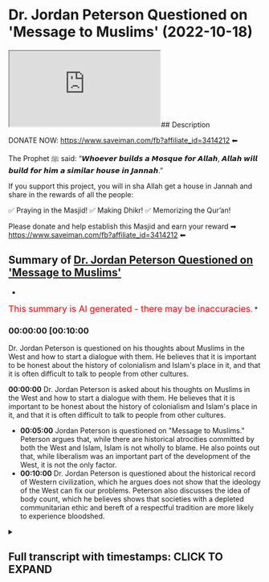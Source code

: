 # Dr. Jordan Peterson Questioned on 'Message to Muslims' (2022-10-18)

<iframe loading='lazy' src='https://www.youtube.com/embed/jxr6ykYcA1M'></iframe>## Description

DONATE NOW: <https://www.saveiman.com/fb?affiliate_id=3414212> ⬅

The Prophet ﷺ said: “𝙒𝙝𝙤𝙚𝙫𝙚𝙧 𝙗𝙪𝙞𝙡𝙙𝙨 𝙖 𝙈𝙤𝙨𝙦𝙪𝙚 𝙛𝙤𝙧 𝘼𝙡𝙡𝙖𝙝, 𝘼𝙡𝙡𝙖𝙝 𝙬𝙞𝙡𝙡 𝙗𝙪𝙞𝙡𝙙 𝙛𝙤𝙧 𝙝𝙞𝙢 𝙖 𝙨𝙞𝙢𝙞𝙡𝙖𝙧 𝙝𝙤𝙪𝙨𝙚 𝙞𝙣 𝙅𝙖𝙣𝙣𝙖𝙝.”

If you support this project, you will in sha Allah get a house in Jannah and share in the rewards of all the people:

✅ Praying in the Masjid!
✅ Making Dhikr!
✅ Memorizing the Qur’an!

Please donate and help establish this Masjid and earn your reward ➡ <https://www.saveiman.com/fb?affiliate_id=3414212> ⬅

## Summary of [Dr. Jordan Peterson Questioned on 'Message to Muslims'](https://www.youtube.com/watch?v=jxr6ykYcA1M)

*

<span style="color:red; font-size:125%">This summary is AI generated - there may be inaccuracies</span>. \*

### <a onclick="modifyYTiframeseektime('600')">00:00:00 \[00:10:00</a>

Dr. Jordan Peterson is questioned on his thoughts about Muslims in the West and how to start a dialogue with them. He believes that it is important to be honest about the history of colonialism and Islam's place in it, and that it is often difficult to talk to people from other cultures.

**<a onclick="modifyYTiframeseektime('0')">00:00:00</a>** Dr. Jordan Peterson is asked about his thoughts on Muslims in the West and how to start a dialogue with them. He believes that it is important to be honest about the history of colonialism and Islam's place in it, and that it is often difficult to talk to people from other cultures.

*   **<a onclick="modifyYTiframeseektime('300')">00:05:00</a>** Jordan Peterson is questioned on "Message to Muslims." Peterson argues that, while there are historical atrocities committed by both the West and Islam, Islam is not wholly to blame. He also points out that, while liberalism was an important part of the development of the West, it is not the only factor.
*   **<a onclick="modifyYTiframeseektime('600')">00:10:00</a>**  Dr. Jordan Peterson is questioned about the historical record of Western civilization, which he argues does not show that the ideology of the West can fix our problems. Peterson also discusses the idea of body count, which he believes shows that societies with a depleted communitarian ethic and bereft of a respectful tradition are more likely to experience bloodshed.

<details><summary><h2>Full transcript with timestamps: CLICK TO EXPAND</h2></summary>

<a onclick="modifyYTiframeseektime('0)')">0:00:00 your brothers and sisters in the slum</a> <a onclick="modifyYTiframeseektime('2)')">0:00:02 net from Norway are establishing a</a> <a onclick="modifyYTiframeseektime('4)')">0:00:04 Masjid a dawa Center this Center this</a> <a onclick="modifyYTiframeseektime('8)')">0:00:08 Masjid this educational institution will</a> <a onclick="modifyYTiframeseektime('10)')">0:00:10 act like a beacon of light calling the</a> <a onclick="modifyYTiframeseektime('14)')">0:00:14 Muslims in Norway back to the essence of</a> <a onclick="modifyYTiframeseektime('16)')">0:00:16 Islam so give generously and Allah</a> <a onclick="modifyYTiframeseektime('18)')">0:00:18 azzawajal would give you even</a> <a onclick="modifyYTiframeseektime('21)')">0:00:21 I it is not obvious to me that I let me</a> <a onclick="modifyYTiframeseektime('23)')">0:00:23 kind of push back a little bit on that</a> <a onclick="modifyYTiframeseektime('25)')">0:00:25 point because you're an individual like</a> <a onclick="modifyYTiframeseektime('27)')">0:00:27 obviously in your newest book you're</a> <a onclick="modifyYTiframeseektime('28)')">0:00:28 talking about</a> <a onclick="modifyYTiframeseektime('29)')">0:00:29 um category about precision and I would</a> <a onclick="modifyYTiframeseektime('31)')">0:00:31 say you're an individual that is very</a> <a onclick="modifyYTiframeseektime('32)')">0:00:32 precise they're categorized like if I</a> <a onclick="modifyYTiframeseektime('34)')">0:00:34 was to say anything I would say that</a> <a onclick="modifyYTiframeseektime('36)')">0:00:36 you're individual that's scrupulously</a> <a onclick="modifyYTiframeseektime('37)')">0:00:37 meticulous inexactitude and I don't know</a> <a onclick="modifyYTiframeseektime('40)')">0:00:40 meticulousness or whatever yeah so you</a> <a onclick="modifyYTiframeseektime('42)')">0:00:42 speak and you think about what you're</a> <a onclick="modifyYTiframeseektime('44)')">0:00:44 going to say before you say it that's</a> <a onclick="modifyYTiframeseektime('46)')">0:00:46 what you're known for in fact if someone</a> <a onclick="modifyYTiframeseektime('48)')">0:00:48 says something which is uh kind of off</a> <a onclick="modifyYTiframeseektime('50)')">0:00:50 the market ill but you pull them up for</a> <a onclick="modifyYTiframeseektime('52)')">0:00:52 it right and you know usually because I</a> <a onclick="modifyYTiframeseektime('54)')">0:00:54 don't understand it then yeah for</a> <a onclick="modifyYTiframeseektime('56)')">0:00:56 example like the Kathy Newman interview</a> <a onclick="modifyYTiframeseektime('57)')">0:00:57 like the assumptions and the questioning</a> <a onclick="modifyYTiframeseektime('59)')">0:00:59 that she had she had when she was</a> <a onclick="modifyYTiframeseektime('61)')">0:01:01 questioning yourself you pulled her up</a> <a onclick="modifyYTiframeseektime('62)')">0:01:02 on it and that's why it became so uh</a> <a onclick="modifyYTiframeseektime('64)')">0:01:04 popular the discussion was so popular</a> <a onclick="modifyYTiframeseektime('66)')">0:01:06 and you're a clinical psychologist so</a> <a onclick="modifyYTiframeseektime('69)')">0:01:09 what I was going to say is that for</a> <a onclick="modifyYTiframeseektime('70)')">0:01:10 example if I were to make a video right</a> <a onclick="modifyYTiframeseektime('71)')">0:01:11 I say this message to the you know to</a> <a onclick="modifyYTiframeseektime('73)')">0:01:13 White Canadians or something yeah yeah</a> <a onclick="modifyYTiframeseektime('75)')">0:01:15 and I said you know it's hard to talk to</a> <a onclick="modifyYTiframeseektime('77)')">0:01:17 them I say look you know um sensitively</a> <a onclick="modifyYTiframeseektime('79)')">0:01:19 why don't you reach out to some Russians</a> <a onclick="modifyYTiframeseektime('81)')">0:01:21 you know know or you know heaven forbid</a> <a onclick="modifyYTiframeseektime('83)')">0:01:23 you know reach out to Black Africans or</a> <a onclick="modifyYTiframeseektime('85)')">0:01:25 First Nation people you know whatever it</a> <a onclick="modifyYTiframeseektime('88)')">0:01:28 may be</a> <a onclick="modifyYTiframeseektime('89)')">0:01:29 how do you think</a> <a onclick="modifyYTiframeseektime('91)')">0:01:31 the community of why Canadians let's say</a> <a onclick="modifyYTiframeseektime('94)')">0:01:34 for the sake of argument will react to</a> <a onclick="modifyYTiframeseektime('95)')">0:01:35 that kind of message what if it was you</a> <a onclick="modifyYTiframeseektime('97)')">0:01:37 yeah well you're pretty disagreeable so</a> <a onclick="modifyYTiframeseektime('99)')">0:01:39 you'd probably get bit back a lot yeah</a> <a onclick="modifyYTiframeseektime('100)')">0:01:40 but exactly I don't I don't it's hard to</a> <a onclick="modifyYTiframeseektime('103)')">0:01:43 say until you do it you know yeah I mean</a> <a onclick="modifyYTiframeseektime('105)')">0:01:45 I have reached out to other communities</a> <a onclick="modifyYTiframeseektime('108)')">0:01:48 let's say I did an interview with a</a> <a onclick="modifyYTiframeseektime('110)')">0:01:50 friend of mine who's a Native American</a> <a onclick="modifyYTiframeseektime('112)')">0:01:52 Carver who lives on the west coast and</a> <a onclick="modifyYTiframeseektime('115)')">0:01:55 you know I'm not very happy with the</a> <a onclick="modifyYTiframeseektime('117)')">0:01:57 narrative that's being promoted in</a> <a onclick="modifyYTiframeseektime('119)')">0:01:59 Canada which is that the European</a> <a onclick="modifyYTiframeseektime('123)')">0:02:03 settlement of Canada is best viewed as</a> <a onclick="modifyYTiframeseektime('126)')">0:02:06 genocidally Colonial</a> <a onclick="modifyYTiframeseektime('129)')">0:02:09 and having said that my friend this</a> <a onclick="modifyYTiframeseektime('131)')">0:02:11 Carver was in a residential school in</a> <a onclick="modifyYTiframeseektime('134)')">0:02:14 Canada and the residential schools were</a> <a onclick="modifyYTiframeseektime('136)')">0:02:16 put forward by the government in an</a> <a onclick="modifyYTiframeseektime('139)')">0:02:19 attempt and other institutions in an</a> <a onclick="modifyYTiframeseektime('141)')">0:02:21 attempt to separate the indigenous</a> <a onclick="modifyYTiframeseektime('143)')">0:02:23 children from their families and then</a> <a onclick="modifyYTiframeseektime('145)')">0:02:25 socialize them rapidly according to</a> <a onclick="modifyYTiframeseektime('148)')">0:02:28 European norms and there was some</a> <a onclick="modifyYTiframeseektime('150)')">0:02:30 positive motivation for that and</a> <a onclick="modifyYTiframeseektime('153)')">0:02:33 sometimes that helped and work but one</a> <a onclick="modifyYTiframeseektime('156)')">0:02:36 of the things that did happen was that</a> <a onclick="modifyYTiframeseektime('157)')">0:02:37 some schools were let's say invaded by</a> <a onclick="modifyYTiframeseektime('160)')">0:02:40 people of a pronounced pedophilic and</a> <a onclick="modifyYTiframeseektime('163)')">0:02:43 and sadistic bent and my friend ended up</a> <a onclick="modifyYTiframeseektime('166)')">0:02:46 in one of those schools and his life was</a> <a onclick="modifyYTiframeseektime('168)')">0:02:48 so Dreadful that you can't even hear</a> <a onclick="modifyYTiframeseektime('170)')">0:02:50 about it without</a> <a onclick="modifyYTiframeseektime('172)')">0:02:52 without</a> <a onclick="modifyYTiframeseektime('173)')">0:02:53 serious emotional damage and so you know</a> <a onclick="modifyYTiframeseektime('176)')">0:02:56 I went forward with that discussion and</a> <a onclick="modifyYTiframeseektime('178)')">0:02:58 it was very contentious but it went very</a> <a onclick="modifyYTiframeseektime('181)')">0:03:01 well and it it told a story that was</a> <a onclick="modifyYTiframeseektime('184)')">0:03:04 true and needed to be told and so you</a> <a onclick="modifyYTiframeseektime('186)')">0:03:06 know you step into foreign territory at</a> <a onclick="modifyYTiframeseektime('188)')">0:03:08 your peril that's for sure but</a> <a onclick="modifyYTiframeseektime('191)')">0:03:11 you know and it was relatively difficult</a> <a onclick="modifyYTiframeseektime('193)')">0:03:13 for me to arrange</a> <a onclick="modifyYTiframeseektime('195)')">0:03:15 for this to be a possibility of course</a> <a onclick="modifyYTiframeseektime('197)')">0:03:17 and and but my my thought again because</a> <a onclick="modifyYTiframeseektime('202)')">0:03:22 I'm trying to look for what we have to</a> <a onclick="modifyYTiframeseektime('204)')">0:03:24 offer each other rather than what</a> <a onclick="modifyYTiframeseektime('206)')">0:03:26 divides us I thought it was worthwhile</a> <a onclick="modifyYTiframeseektime('208)')">0:03:28 so let me push back again once again</a> <a onclick="modifyYTiframeseektime('210)')">0:03:30 once again on this plan so for example</a> <a onclick="modifyYTiframeseektime('212)')">0:03:32 it's not always what you say sometimes</a> <a onclick="modifyYTiframeseektime('214)')">0:03:34 it can be what you don't say so for</a> <a onclick="modifyYTiframeseektime('216)')">0:03:36 instance</a> <a onclick="modifyYTiframeseektime('217)')">0:03:37 I think you've become somewhat of an</a> <a onclick="modifyYTiframeseektime('219)')">0:03:39 emblem of Western Civilization right in</a> <a onclick="modifyYTiframeseektime('221)')">0:03:41 terms of your intention help us no you</a> <a onclick="modifyYTiframeseektime('224)')">0:03:44 have and I also pushed back at the point</a> <a onclick="modifyYTiframeseektime('225)')">0:03:45 that this is a foreign culture because I</a> <a onclick="modifyYTiframeseektime('226)')">0:03:46 think that it's like I mean you've</a> <a onclick="modifyYTiframeseektime('227)')">0:03:47 mentioned this in lecture as well that</a> <a onclick="modifyYTiframeseektime('228)')">0:03:48 Islam has now become part of like you</a> <a onclick="modifyYTiframeseektime('230)')">0:03:50 know Western culture yeah well that's</a> <a onclick="modifyYTiframeseektime('232)')">0:03:52 the open question as as we noted in the</a> <a onclick="modifyYTiframeseektime('235)')">0:03:55 introductory marks it's like well our is</a> <a onclick="modifyYTiframeseektime('238)')">0:03:58 Islam part of the West we're kind of</a> <a onclick="modifyYTiframeseektime('239)')">0:03:59 having the same discussion about Russia</a> <a onclick="modifyYTiframeseektime('241)')">0:04:01 in some real sense and yeah that's</a> <a onclick="modifyYTiframeseektime('243)')">0:04:03 really going well at the moment yeah so</a> <a onclick="modifyYTiframeseektime('245)')">0:04:05 there's that part but what I would say</a> <a onclick="modifyYTiframeseektime('246)')">0:04:06 is that you know if there is a bloody</a> <a onclick="modifyYTiframeseektime('250)')">0:04:10 history of Western colonialism and</a> <a onclick="modifyYTiframeseektime('252)')">0:04:12 that's almost undeniable like for</a> <a onclick="modifyYTiframeseektime('253)')">0:04:13 example look at Algeria for instance</a> <a onclick="modifyYTiframeseektime('255)')">0:04:15 Algeria when it was annexed by France</a> <a onclick="modifyYTiframeseektime('258)')">0:04:18 and there's no dispute there's no</a> <a onclick="modifyYTiframeseektime('260)')">0:04:20 dispute in what happened there so the</a> <a onclick="modifyYTiframeseektime('261)')">0:04:21 issue like I'll give you one example of</a> <a onclick="modifyYTiframeseektime('263)')">0:04:23 many this Spanish colonialism of Latin</a> <a onclick="modifyYTiframeseektime('266)')">0:04:26 America for example</a> <a onclick="modifyYTiframeseektime('268)')">0:04:28 um there are things that happened and</a> <a onclick="modifyYTiframeseektime('269)')">0:04:29 it's I'm not saying that's not things</a> <a onclick="modifyYTiframeseektime('271)')">0:04:31 that happened on only just on the</a> <a onclick="modifyYTiframeseektime('273)')">0:04:33 Western Front yeah uh there are things</a> <a onclick="modifyYTiframeseektime('275)')">0:04:35 that happened on the Muslim front as</a> <a onclick="modifyYTiframeseektime('276)')">0:04:36 well of course that's true yeah no doubt</a> <a onclick="modifyYTiframeseektime('278)')">0:04:38 about it right no I'm not going to stand</a> <a onclick="modifyYTiframeseektime('280)')">0:04:40 here and you know defend them who came</a> <a onclick="modifyYTiframeseektime('282)')">0:04:42 and we're very intolerant to uh</a> <a onclick="modifyYTiframeseektime('284)')">0:04:44 producing Christians and kick them out</a> <a onclick="modifyYTiframeseektime('285)')">0:04:45 of their homes and stuff like that who</a> <a onclick="modifyYTiframeseektime('287)')">0:04:47 existed in Spain as well in fact so the</a> <a onclick="modifyYTiframeseektime('289)')">0:04:49 point is I feel like I don't know as a</a> <a onclick="modifyYTiframeseektime('291)')">0:04:51 psychologist I think my question would</a> <a onclick="modifyYTiframeseektime('293)')">0:04:53 be to you that don't you think is it of</a> <a onclick="modifyYTiframeseektime('295)')">0:04:55 any benefit to be concessionary in this</a> <a onclick="modifyYTiframeseektime('297)')">0:04:57 regard like to start off a discussion by</a> <a onclick="modifyYTiframeseektime('299)')">0:04:59 saying like we know</a> <a onclick="modifyYTiframeseektime('301)')">0:05:01 um that these are things that could</a> <a onclick="modifyYTiframeseektime('302)')">0:05:02 cause resentment yes because like for</a> <a onclick="modifyYTiframeseektime('305)')">0:05:05 example I know a lot of Algerian people</a> <a onclick="modifyYTiframeseektime('307)')">0:05:07 and this is very clear in their</a> <a onclick="modifyYTiframeseektime('308)')">0:05:08 historical memory yes and the the</a> <a onclick="modifyYTiframeseektime('311)')">0:05:11 accusation will be that the West have</a> <a onclick="modifyYTiframeseektime('313)')">0:05:13 Colonial Amnesia here they don't they</a> <a onclick="modifyYTiframeseektime('316)')">0:05:16 are not taking into account what they've</a> <a onclick="modifyYTiframeseektime('317)')">0:05:17 done I'll be honest with you they don't</a> <a onclick="modifyYTiframeseektime('319)')">0:05:19 don't even know how well okay yeah well</a> <a onclick="modifyYTiframeseektime('322)')">0:05:22 absolutely I mean look here here's how I</a> <a onclick="modifyYTiframeseektime('325)')">0:05:25 would address that psychologically</a> <a onclick="modifyYTiframeseektime('328)')">0:05:28 um in in many of the mythological</a> <a onclick="modifyYTiframeseektime('331)')">0:05:31 stories that I've read There is the</a> <a onclick="modifyYTiframeseektime('334)')">0:05:34 motif of the evil uncle</a> <a onclick="modifyYTiframeseektime('336)')">0:05:36 and so for example in the ancient</a> <a onclick="modifyYTiframeseektime('339)')">0:05:39 Egyptian cosmology</a> <a onclick="modifyYTiframeseektime('341)')">0:05:41 that there were two there were four</a> <a onclick="modifyYTiframeseektime('344)')">0:05:44 deities four Central deities although a</a> <a onclick="modifyYTiframeseektime('346)')">0:05:46 host of associated deities and one of</a> <a onclick="modifyYTiframeseektime('348)')">0:05:48 them was Osiris who was the deity of the</a> <a onclick="modifyYTiframeseektime('350)')">0:05:50 state that might be a good way of</a> <a onclick="modifyYTiframeseektime('352)')">0:05:52 thinking about it and he had an evil</a> <a onclick="modifyYTiframeseektime('353)')">0:05:53 brother Seth who was always conspiring</a> <a onclick="modifyYTiframeseektime('356)')">0:05:56 in the background to overthrow the state</a> <a onclick="modifyYTiframeseektime('358)')">0:05:58 and to establish his own rules say based</a> <a onclick="modifyYTiframeseektime('361)')">0:06:01 on Power and the Egyptians this is</a> <a onclick="modifyYTiframeseektime('364)')">0:06:04 thousands of years ago had figured out</a> <a onclick="modifyYTiframeseektime('365)')">0:06:05 by that point because their society was</a> <a onclick="modifyYTiframeseektime('367)')">0:06:07 quite large that</a> <a onclick="modifyYTiframeseektime('369)')">0:06:09 there is something in the social</a> <a onclick="modifyYTiframeseektime('370)')">0:06:10 structure itself that posed a threat to</a> <a onclick="modifyYTiframeseektime('372)')">0:06:12 the structure and that was the tendency</a> <a onclick="modifyYTiframeseektime('374)')">0:06:14 for the structure and its leaders to</a> <a onclick="modifyYTiframeseektime('376)')">0:06:16 become willfully blind and for</a> <a onclick="modifyYTiframeseektime('378)')">0:06:18 conspiratorial</a> <a onclick="modifyYTiframeseektime('381)')">0:06:21 powers or patterns that would use</a> <a onclick="modifyYTiframeseektime('383)')">0:06:23 resentment and the desire for power to</a> <a onclick="modifyYTiframeseektime('385)')">0:06:25 overthrow that and they thought of</a> <a onclick="modifyYTiframeseektime('387)')">0:06:27 Osiris as willfully blind and Seth has</a> <a onclick="modifyYTiframeseektime('390)')">0:06:30 an eternal danger and that's true and</a> <a onclick="modifyYTiframeseektime('391)')">0:06:31 and then but there's a there's another</a> <a onclick="modifyYTiframeseektime('394)')">0:06:34 element to the evil Uncle too which is</a> <a onclick="modifyYTiframeseektime('396)')">0:06:36 that in some real sense and it's a very</a> <a onclick="modifyYTiframeseektime('399)')">0:06:39 difficult thing to sort through morally</a> <a onclick="modifyYTiframeseektime('401)')">0:06:41 all of us walk on blood soaked ground</a> <a onclick="modifyYTiframeseektime('403)')">0:06:43 because human history is in some regards</a> <a onclick="modifyYTiframeseektime('408)')">0:06:48 a nightmarish catastrophe and some of</a> <a onclick="modifyYTiframeseektime('410)')">0:06:50 that's just because life was so</a> <a onclick="modifyYTiframeseektime('412)')">0:06:52 difficult but it's also because people</a> <a onclick="modifyYTiframeseektime('414)')">0:06:54 did in unbelievably cruel and malicious</a> <a onclick="modifyYTiframeseektime('417)')">0:06:57 and deceptive</a> <a onclick="modifyYTiframeseektime('419)')">0:06:59 uh</a> <a onclick="modifyYTiframeseektime('420)')">0:07:00 committed committed unbelievably cruel</a> <a onclick="modifyYTiframeseektime('422)')">0:07:02 and atrocious and deceptive acts and so</a> <a onclick="modifyYTiframeseektime('425)')">0:07:05 we're all stuck with this problem that</a> <a onclick="modifyYTiframeseektime('427)')">0:07:07 here we are in relative peace and</a> <a onclick="modifyYTiframeseektime('430)')">0:07:10 Harmony so far although we seem to be</a> <a onclick="modifyYTiframeseektime('432)')">0:07:12 doing everything we can to try to</a> <a onclick="modifyYTiframeseektime('434)')">0:07:14 disrupt that at the moment and part of</a> <a onclick="modifyYTiframeseektime('437)')">0:07:17 the price that's being paid for that is</a> <a onclick="modifyYTiframeseektime('439)')">0:07:19 an endless Litany of historical</a> <a onclick="modifyYTiframeseektime('441)')">0:07:21 catastrophe and then we all have to face</a> <a onclick="modifyYTiframeseektime('444)')">0:07:24 up to well what does that mean for us in</a> <a onclick="modifyYTiframeseektime('447)')">0:07:27 terms of our individual responsibility</a> <a onclick="modifyYTiframeseektime('448)')">0:07:28 and how do we construe ourselves in our</a> <a onclick="modifyYTiframeseektime('451)')">0:07:31 society in light of that fact and we</a> <a onclick="modifyYTiframeseektime('454)')">0:07:34 could go back and forth continually</a> <a onclick="modifyYTiframeseektime('456)')">0:07:36 about whose historical atrocities were</a> <a onclick="modifyYTiframeseektime('458)')">0:07:38 worse and that's a rough contest because</a> <a onclick="modifyYTiframeseektime('461)')">0:07:41 you know the devil is definitely in the</a> <a onclick="modifyYTiframeseektime('463)')">0:07:43 details there and then it also brings up</a> <a onclick="modifyYTiframeseektime('465)')">0:07:45 the other problem which is well</a> <a onclick="modifyYTiframeseektime('467)')">0:07:47 when the Spaniards went to Central</a> <a onclick="modifyYTiframeseektime('470)')">0:07:50 America a lot of the Bloodshed they</a> <a onclick="modifyYTiframeseektime('473)')">0:07:53 produced or the death they produced was</a> <a onclick="modifyYTiframeseektime('475)')">0:07:55 actually a consequence of the</a> <a onclick="modifyYTiframeseektime('476)')">0:07:56 introduction of disease because that</a> <a onclick="modifyYTiframeseektime('478)')">0:07:58 took out about 95 percent of the native</a> <a onclick="modifyYTiframeseektime('480)')">0:08:00 population in the Western Hemisphere and</a> <a onclick="modifyYTiframeseektime('483)')">0:08:03 then the conquistadors were well maybe</a> <a onclick="modifyYTiframeseektime('486)')">0:08:06 they weren't the finest representatives</a> <a onclick="modifyYTiframeseektime('488)')">0:08:08 of the of the highest flowering Western</a> <a onclick="modifyYTiframeseektime('490)')">0:08:10 Civilization we don't know what to what</a> <a onclick="modifyYTiframeseektime('493)')">0:08:13 degree they were the sort of thugs that</a> <a onclick="modifyYTiframeseektime('495)')">0:08:15 couldn't get along at home and went out</a> <a onclick="modifyYTiframeseektime('497)')">0:08:17 adventuring and and then and and even if</a> <a onclick="modifyYTiframeseektime('500)')">0:08:20 I say attempted to take full</a> <a onclick="modifyYTiframeseektime('502)')">0:08:22 responsibility for that I'm not sure</a> <a onclick="modifyYTiframeseektime('504)')">0:08:24 what it would mean because I suspect I</a> <a onclick="modifyYTiframeseektime('506)')">0:08:26 have a lot more in common with you</a> <a onclick="modifyYTiframeseektime('508)')">0:08:28 people in the modern world than I do</a> <a onclick="modifyYTiframeseektime('510)')">0:08:30 with Spanish conquistadors from 300</a> <a onclick="modifyYTiframeseektime('512)')">0:08:32 years ago now I'm not saying I bear no</a> <a onclick="modifyYTiframeseektime('515)')">0:08:35 responsibility for the Bloodshed of the</a> <a onclick="modifyYTiframeseektime('518)')">0:08:38 past but I would say we all bear that</a> <a onclick="modifyYTiframeseektime('521)')">0:08:41 responsibility and that's something I</a> <a onclick="modifyYTiframeseektime('523)')">0:08:43 would say that something like the</a> <a onclick="modifyYTiframeseektime('524)')">0:08:44 conception of original sin yeah that's</a> <a onclick="modifyYTiframeseektime('526)')">0:08:46 the point of difference to be honest I</a> <a onclick="modifyYTiframeseektime('528)')">0:08:48 would disagree with that point like as a</a> <a onclick="modifyYTiframeseektime('530)')">0:08:50 Muslim there is a verse no Quran says</a> <a onclick="modifyYTiframeseektime('533)')">0:08:53 that one Soul should not bear the</a> <a onclick="modifyYTiframeseektime('535)')">0:08:55 responsibility of someone else's actions</a> <a onclick="modifyYTiframeseektime('537)')">0:08:57 yeah well that that's the other ethical</a> <a onclick="modifyYTiframeseektime('539)')">0:08:59 complications so can you call me out in</a> <a onclick="modifyYTiframeseektime('543)')">0:09:03 relationship</a> <a onclick="modifyYTiframeseektime('545)')">0:09:05 but it's complicated right because yeah</a> <a onclick="modifyYTiframeseektime('548)')">0:09:08 but because at the same time you do say</a> <a onclick="modifyYTiframeseektime('550)')">0:09:10 and I don't mean you personally but you</a> <a onclick="modifyYTiframeseektime('553)')">0:09:13 know we can say things like Well the</a> <a onclick="modifyYTiframeseektime('555)')">0:09:15 West is not bearing sufficient</a> <a onclick="modifyYTiframeseektime('556)')">0:09:16 responsibility for its Colonial past and</a> <a onclick="modifyYTiframeseektime('559)')">0:09:19 so at some level that kind of devolves</a> <a onclick="modifyYTiframeseektime('561)')">0:09:21 down to the individual so let me let me</a> <a onclick="modifyYTiframeseektime('564)')">0:09:24 kind of rephrase it then I think you</a> <a onclick="modifyYTiframeseektime('565)')">0:09:25 know I think that's more of a left-wing</a> <a onclick="modifyYTiframeseektime('567)')">0:09:27 criticism that's like you know there's</a> <a onclick="modifyYTiframeseektime('568)')">0:09:28 reparations and affirmative action</a> <a onclick="modifyYTiframeseektime('570)')">0:09:30 programs yeah I'm not advocating any of</a> <a onclick="modifyYTiframeseektime('572)')">0:09:32 that and not I even believe in any of</a> <a onclick="modifyYTiframeseektime('573)')">0:09:33 that to be honest with you or me yeah so</a> <a onclick="modifyYTiframeseektime('575)')">0:09:35 what I was putting as an alternative to</a> <a onclick="modifyYTiframeseektime('577)')">0:09:37 that is this is there is this kind of I</a> <a onclick="modifyYTiframeseektime('579)')">0:09:39 would call this maybe an oriental it's a</a> <a onclick="modifyYTiframeseektime('581)')">0:09:41 new orientalist narrative which states</a> <a onclick="modifyYTiframeseektime('583)')">0:09:43 that Islam is incapable of XYZ call it</a> <a onclick="modifyYTiframeseektime('585)')">0:09:45 tolerance Call It Whatever It Is and</a> <a onclick="modifyYTiframeseektime('588)')">0:09:48 look at what's happened in Islamic</a> <a onclick="modifyYTiframeseektime('589)')">0:09:49 history you've got all of these deaths</a> <a onclick="modifyYTiframeseektime('591)')">0:09:51 and you've got all of these kinds of</a> <a onclick="modifyYTiframeseektime('592)')">0:09:52 things are happening comparative to what</a> <a onclick="modifyYTiframeseektime('594)')">0:09:54 we have in the west and what we're</a> <a onclick="modifyYTiframeseektime('595)')">0:09:55 saying is that let's look at what you</a> <a onclick="modifyYTiframeseektime('597)')">0:09:57 have in the west because liberalism was</a> <a onclick="modifyYTiframeseektime('598)')">0:09:58 an ideology that was cited in the 17th</a> <a onclick="modifyYTiframeseektime('600)')">0:10:00 century like I mean really it was</a> <a onclick="modifyYTiframeseektime('601)')">0:10:01 crystallized you know with John Locke</a> <a onclick="modifyYTiframeseektime('602)')">0:10:02 and all those kind of things then and</a> <a onclick="modifyYTiframeseektime('604)')">0:10:04 after liberalism was established in fact</a> <a onclick="modifyYTiframeseektime('606)')">0:10:06 the Constitution and the documents for</a> <a onclick="modifyYTiframeseektime('609)')">0:10:09 founding fathers and stuff like that</a> <a onclick="modifyYTiframeseektime('610)')">0:10:10 were based on the liberal secular</a> <a onclick="modifyYTiframeseektime('612)')">0:10:12 principles even after that you had</a> <a onclick="modifyYTiframeseektime('614)')">0:10:14 Napoleonic Wars even after that you had</a> <a onclick="modifyYTiframeseektime('616)')">0:10:16 colonialism continue you had slavery</a> <a onclick="modifyYTiframeseektime('617)')">0:10:17 continue until 1867 whatever was you</a> <a onclick="modifyYTiframeseektime('620)')">0:10:20 know the American Civil War ended</a> <a onclick="modifyYTiframeseektime('622)')">0:10:22 um so what we're saying is that this</a> <a onclick="modifyYTiframeseektime('624)')">0:10:24 picture of history that you know the</a> <a onclick="modifyYTiframeseektime('626)')">0:10:26 West is best basically this idea because</a> <a onclick="modifyYTiframeseektime('628)')">0:10:28 our ideology can fix all problems it's</a> <a onclick="modifyYTiframeseektime('631)')">0:10:31 not reasonable when you look at the</a> <a onclick="modifyYTiframeseektime('633)')">0:10:33 Historical records I mean one of um one</a> <a onclick="modifyYTiframeseektime('635)')">0:10:35 scholar called Navid Sheikh actually</a> <a onclick="modifyYTiframeseektime('636)')">0:10:36 done a piece it's called body count and</a> <a onclick="modifyYTiframeseektime('639)')">0:10:39 he was counting the amount of people</a> <a onclick="modifyYTiframeseektime('641)')">0:10:41 that died in each civilization and he</a> <a onclick="modifyYTiframeseektime('644)')">0:10:44 put the Western Civilization is the</a> <a onclick="modifyYTiframeseektime('646)')">0:10:46 highest and because you have things like</a> <a onclick="modifyYTiframeseektime('647)')">0:10:47 World War one and World War II and these</a> <a onclick="modifyYTiframeseektime('649)')">0:10:49 things were World War One World War II</a> <a onclick="modifyYTiframeseektime('650)')">0:10:50 were nationalistic conquests they were</a> <a onclick="modifyYTiframeseektime('652)')">0:10:52 not religiously inspired when you can</a> <a onclick="modifyYTiframeseektime('654)')">0:10:54 you can argue to what extent where World</a> <a onclick="modifyYTiframeseektime('656)')">0:10:56 War one was religiously inspired but</a> <a onclick="modifyYTiframeseektime('657)')">0:10:57 certainly Islam didn't was not a main</a> <a onclick="modifyYTiframeseektime('659)')">0:10:59 feature of the 30 million people that</a> <a onclick="modifyYTiframeseektime('661)')">0:11:01 died in World War One or however many</a> <a onclick="modifyYTiframeseektime('663)')">0:11:03 many million people died in order to so</a> <a onclick="modifyYTiframeseektime('665)')">0:11:05 the point is that we're saying is that</a> <a onclick="modifyYTiframeseektime('666)')">0:11:06 and obviously you've got Concepts in the</a> <a onclick="modifyYTiframeseektime('668)')">0:11:08 west like Manifest Destiny and which I</a> <a onclick="modifyYTiframeseektime('671)')">0:11:11 think every single president of the</a> <a onclick="modifyYTiframeseektime('672)')">0:11:12 United States of America lived in</a> <a onclick="modifyYTiframeseektime('673)')">0:11:13 Westwood expansion these kind of things</a> <a onclick="modifyYTiframeseektime('675)')">0:11:15 the point is is that the proposition</a> <a onclick="modifyYTiframeseektime('678)')">0:11:18 that the ideology of the West can fix</a> <a onclick="modifyYTiframeseektime('681)')">0:11:21 our problems this is what we have an</a> <a onclick="modifyYTiframeseektime('682)')">0:11:22 issue with because what we're saying is</a> <a onclick="modifyYTiframeseektime('684)')">0:11:24 that if we look at the historical record</a> <a onclick="modifyYTiframeseektime('685)')">0:11:25 there is no evidence of that in fact</a> <a onclick="modifyYTiframeseektime('688)')">0:11:28 what has shown us is that there's more</a> <a onclick="modifyYTiframeseektime('689)')">0:11:29 Bloodshed individualism has caused More</a> <a onclick="modifyYTiframeseektime('691)')">0:11:31 Death like with all due respect I know</a> <a onclick="modifyYTiframeseektime('694)')">0:11:34 that you you do cherish individuals I'm</a> <a onclick="modifyYTiframeseektime('696)')">0:11:36 not saying everything is bad about it</a> <a onclick="modifyYTiframeseektime('697)')">0:11:37 but there's when when you have a society</a> <a onclick="modifyYTiframeseektime('699)')">0:11:39 deplete of a communitarian ethic</a> <a onclick="modifyYTiframeseektime('702)')">0:11:42 is bereft of a communitarian ethic then</a> <a onclick="modifyYTiframeseektime('705)')">0:11:45 you can have these issues and so these</a> <a onclick="modifyYTiframeseektime('708)')">0:11:48 are conversations and I think you are</a> <a onclick="modifyYTiframeseektime('709)')">0:11:49 moving towards a communitarianism your</a> <a onclick="modifyYTiframeseektime('711)')">0:11:51 newest book you're talking about</a> <a onclick="modifyYTiframeseektime('712)')">0:11:52 institutions and these kind of things</a> <a onclick="modifyYTiframeseektime('713)')">0:11:53 and the respectful tradition and these</a> <a onclick="modifyYTiframeseektime('715)')">0:11:55 kind of things I'm not sure if I'm</a> <a onclick="modifyYTiframeseektime('717)')">0:11:57 reading you correctly but</a> <a onclick="modifyYTiframeseektime('718)')">0:11:58 these are the kinds of conversations I</a> <a onclick="modifyYTiframeseektime('720)')">0:12:00 think we need to have but on that point</a> <a onclick="modifyYTiframeseektime('722)')">0:12:02 I think</a> <a onclick="modifyYTiframeseektime('723)')">0:12:03 I don't want this to be interrogative</a>

</details>
